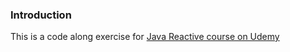### Introduction
This is a code along exercise for [Java Reactive course on Udemy](https://www.udemy.com/course/complete-java-reactive-programming/learn/lecture/24491122?start=0#overview)